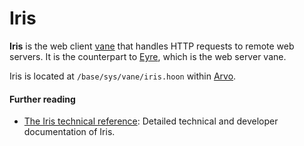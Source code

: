 # Iris

**Iris** is the web client [vane](vane.md) that handles HTTP requests to remote web servers. It is the counterpart to [Eyre](eyre.md), which is the web server vane.

Iris is located at `/base/sys/vane/iris.hoon` within [Arvo](arvo.md).

#### Further reading

- [The Iris technical reference](../system/kernel/iris): Detailed technical and developer documentation of Iris.
